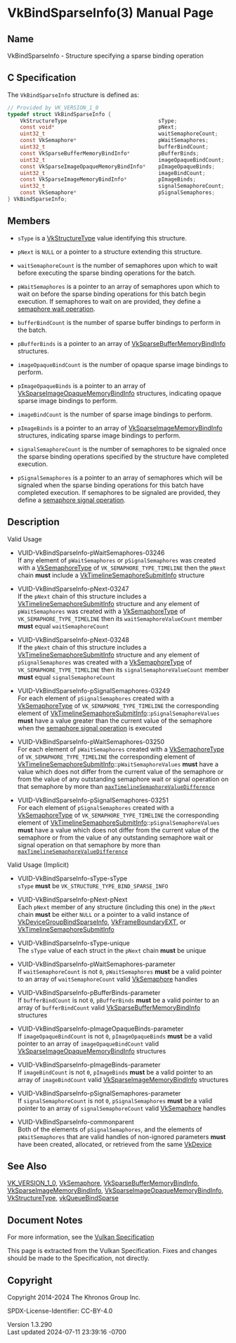 # VkBindSparseInfo(3) Manual Page

## Name

VkBindSparseInfo - Structure specifying a sparse binding operation



## <a href="#_c_specification" class="anchor"></a>C Specification

The `VkBindSparseInfo` structure is defined as:

``` c
// Provided by VK_VERSION_1_0
typedef struct VkBindSparseInfo {
    VkStructureType                             sType;
    const void*                                 pNext;
    uint32_t                                    waitSemaphoreCount;
    const VkSemaphore*                          pWaitSemaphores;
    uint32_t                                    bufferBindCount;
    const VkSparseBufferMemoryBindInfo*         pBufferBinds;
    uint32_t                                    imageOpaqueBindCount;
    const VkSparseImageOpaqueMemoryBindInfo*    pImageOpaqueBinds;
    uint32_t                                    imageBindCount;
    const VkSparseImageMemoryBindInfo*          pImageBinds;
    uint32_t                                    signalSemaphoreCount;
    const VkSemaphore*                          pSignalSemaphores;
} VkBindSparseInfo;
```

## <a href="#_members" class="anchor"></a>Members

- `sType` is a [VkStructureType](https://registry.khronos.org/vulkan/specs/1.3-extensions/man/html/VkStructureType.html) value identifying
  this structure.

- `pNext` is `NULL` or a pointer to a structure extending this
  structure.

- `waitSemaphoreCount` is the number of semaphores upon which to wait
  before executing the sparse binding operations for the batch.

- `pWaitSemaphores` is a pointer to an array of semaphores upon which to
  wait on before the sparse binding operations for this batch begin
  execution. If semaphores to wait on are provided, they define a <a
  href="https://registry.khronos.org/vulkan/specs/1.3-extensions/html/vkspec.html#synchronization-semaphores-waiting"
  target="_blank" rel="noopener">semaphore wait operation</a>.

- `bufferBindCount` is the number of sparse buffer bindings to perform
  in the batch.

- `pBufferBinds` is a pointer to an array of
  [VkSparseBufferMemoryBindInfo](https://registry.khronos.org/vulkan/specs/1.3-extensions/man/html/VkSparseBufferMemoryBindInfo.html)
  structures.

- `imageOpaqueBindCount` is the number of opaque sparse image bindings
  to perform.

- `pImageOpaqueBinds` is a pointer to an array of
  [VkSparseImageOpaqueMemoryBindInfo](https://registry.khronos.org/vulkan/specs/1.3-extensions/man/html/VkSparseImageOpaqueMemoryBindInfo.html)
  structures, indicating opaque sparse image bindings to perform.

- `imageBindCount` is the number of sparse image bindings to perform.

- `pImageBinds` is a pointer to an array of
  [VkSparseImageMemoryBindInfo](https://registry.khronos.org/vulkan/specs/1.3-extensions/man/html/VkSparseImageMemoryBindInfo.html)
  structures, indicating sparse image bindings to perform.

- `signalSemaphoreCount` is the number of semaphores to be signaled once
  the sparse binding operations specified by the structure have
  completed execution.

- `pSignalSemaphores` is a pointer to an array of semaphores which will
  be signaled when the sparse binding operations for this batch have
  completed execution. If semaphores to be signaled are provided, they
  define a <a
  href="https://registry.khronos.org/vulkan/specs/1.3-extensions/html/vkspec.html#synchronization-semaphores-signaling"
  target="_blank" rel="noopener">semaphore signal operation</a>.

## <a href="#_description" class="anchor"></a>Description

Valid Usage

- <a href="#VUID-VkBindSparseInfo-pWaitSemaphores-03246"
  id="VUID-VkBindSparseInfo-pWaitSemaphores-03246"></a>
  VUID-VkBindSparseInfo-pWaitSemaphores-03246  
  If any element of `pWaitSemaphores` or `pSignalSemaphores` was created
  with a [VkSemaphoreType](https://registry.khronos.org/vulkan/specs/1.3-extensions/man/html/VkSemaphoreType.html) of
  `VK_SEMAPHORE_TYPE_TIMELINE` then the `pNext` chain **must** include a
  [VkTimelineSemaphoreSubmitInfo](https://registry.khronos.org/vulkan/specs/1.3-extensions/man/html/VkTimelineSemaphoreSubmitInfo.html)
  structure

- <a href="#VUID-VkBindSparseInfo-pNext-03247"
  id="VUID-VkBindSparseInfo-pNext-03247"></a>
  VUID-VkBindSparseInfo-pNext-03247  
  If the `pNext` chain of this structure includes a
  [VkTimelineSemaphoreSubmitInfo](https://registry.khronos.org/vulkan/specs/1.3-extensions/man/html/VkTimelineSemaphoreSubmitInfo.html)
  structure and any element of `pWaitSemaphores` was created with a
  [VkSemaphoreType](https://registry.khronos.org/vulkan/specs/1.3-extensions/man/html/VkSemaphoreType.html) of
  `VK_SEMAPHORE_TYPE_TIMELINE` then its `waitSemaphoreValueCount` member
  **must** equal `waitSemaphoreCount`

- <a href="#VUID-VkBindSparseInfo-pNext-03248"
  id="VUID-VkBindSparseInfo-pNext-03248"></a>
  VUID-VkBindSparseInfo-pNext-03248  
  If the `pNext` chain of this structure includes a
  [VkTimelineSemaphoreSubmitInfo](https://registry.khronos.org/vulkan/specs/1.3-extensions/man/html/VkTimelineSemaphoreSubmitInfo.html)
  structure and any element of `pSignalSemaphores` was created with a
  [VkSemaphoreType](https://registry.khronos.org/vulkan/specs/1.3-extensions/man/html/VkSemaphoreType.html) of
  `VK_SEMAPHORE_TYPE_TIMELINE` then its `signalSemaphoreValueCount`
  member **must** equal `signalSemaphoreCount`

- <a href="#VUID-VkBindSparseInfo-pSignalSemaphores-03249"
  id="VUID-VkBindSparseInfo-pSignalSemaphores-03249"></a>
  VUID-VkBindSparseInfo-pSignalSemaphores-03249  
  For each element of `pSignalSemaphores` created with a
  [VkSemaphoreType](https://registry.khronos.org/vulkan/specs/1.3-extensions/man/html/VkSemaphoreType.html) of
  `VK_SEMAPHORE_TYPE_TIMELINE` the corresponding element of
  [VkTimelineSemaphoreSubmitInfo](https://registry.khronos.org/vulkan/specs/1.3-extensions/man/html/VkTimelineSemaphoreSubmitInfo.html)::`pSignalSemaphoreValues`
  **must** have a value greater than the current value of the semaphore
  when the <a
  href="https://registry.khronos.org/vulkan/specs/1.3-extensions/html/vkspec.html#synchronization-semaphores-signaling"
  target="_blank" rel="noopener">semaphore signal operation</a> is
  executed

- <a href="#VUID-VkBindSparseInfo-pWaitSemaphores-03250"
  id="VUID-VkBindSparseInfo-pWaitSemaphores-03250"></a>
  VUID-VkBindSparseInfo-pWaitSemaphores-03250  
  For each element of `pWaitSemaphores` created with a
  [VkSemaphoreType](https://registry.khronos.org/vulkan/specs/1.3-extensions/man/html/VkSemaphoreType.html) of
  `VK_SEMAPHORE_TYPE_TIMELINE` the corresponding element of
  [VkTimelineSemaphoreSubmitInfo](https://registry.khronos.org/vulkan/specs/1.3-extensions/man/html/VkTimelineSemaphoreSubmitInfo.html)::`pWaitSemaphoreValues`
  **must** have a value which does not differ from the current value of
  the semaphore or from the value of any outstanding semaphore wait or
  signal operation on that semaphore by more than <a
  href="https://registry.khronos.org/vulkan/specs/1.3-extensions/html/vkspec.html#limits-maxTimelineSemaphoreValueDifference"
  target="_blank"
  rel="noopener"><code>maxTimelineSemaphoreValueDifference</code></a>

- <a href="#VUID-VkBindSparseInfo-pSignalSemaphores-03251"
  id="VUID-VkBindSparseInfo-pSignalSemaphores-03251"></a>
  VUID-VkBindSparseInfo-pSignalSemaphores-03251  
  For each element of `pSignalSemaphores` created with a
  [VkSemaphoreType](https://registry.khronos.org/vulkan/specs/1.3-extensions/man/html/VkSemaphoreType.html) of
  `VK_SEMAPHORE_TYPE_TIMELINE` the corresponding element of
  [VkTimelineSemaphoreSubmitInfo](https://registry.khronos.org/vulkan/specs/1.3-extensions/man/html/VkTimelineSemaphoreSubmitInfo.html)::`pSignalSemaphoreValues`
  **must** have a value which does not differ from the current value of
  the semaphore or from the value of any outstanding semaphore wait or
  signal operation on that semaphore by more than <a
  href="https://registry.khronos.org/vulkan/specs/1.3-extensions/html/vkspec.html#limits-maxTimelineSemaphoreValueDifference"
  target="_blank"
  rel="noopener"><code>maxTimelineSemaphoreValueDifference</code></a>

Valid Usage (Implicit)

- <a href="#VUID-VkBindSparseInfo-sType-sType"
  id="VUID-VkBindSparseInfo-sType-sType"></a>
  VUID-VkBindSparseInfo-sType-sType  
  `sType` **must** be `VK_STRUCTURE_TYPE_BIND_SPARSE_INFO`

- <a href="#VUID-VkBindSparseInfo-pNext-pNext"
  id="VUID-VkBindSparseInfo-pNext-pNext"></a>
  VUID-VkBindSparseInfo-pNext-pNext  
  Each `pNext` member of any structure (including this one) in the
  `pNext` chain **must** be either `NULL` or a pointer to a valid
  instance of
  [VkDeviceGroupBindSparseInfo](https://registry.khronos.org/vulkan/specs/1.3-extensions/man/html/VkDeviceGroupBindSparseInfo.html),
  [VkFrameBoundaryEXT](https://registry.khronos.org/vulkan/specs/1.3-extensions/man/html/VkFrameBoundaryEXT.html), or
  [VkTimelineSemaphoreSubmitInfo](https://registry.khronos.org/vulkan/specs/1.3-extensions/man/html/VkTimelineSemaphoreSubmitInfo.html)

- <a href="#VUID-VkBindSparseInfo-sType-unique"
  id="VUID-VkBindSparseInfo-sType-unique"></a>
  VUID-VkBindSparseInfo-sType-unique  
  The `sType` value of each struct in the `pNext` chain **must** be
  unique

- <a href="#VUID-VkBindSparseInfo-pWaitSemaphores-parameter"
  id="VUID-VkBindSparseInfo-pWaitSemaphores-parameter"></a>
  VUID-VkBindSparseInfo-pWaitSemaphores-parameter  
  If `waitSemaphoreCount` is not `0`, `pWaitSemaphores` **must** be a
  valid pointer to an array of `waitSemaphoreCount` valid
  [VkSemaphore](https://registry.khronos.org/vulkan/specs/1.3-extensions/man/html/VkSemaphore.html) handles

- <a href="#VUID-VkBindSparseInfo-pBufferBinds-parameter"
  id="VUID-VkBindSparseInfo-pBufferBinds-parameter"></a>
  VUID-VkBindSparseInfo-pBufferBinds-parameter  
  If `bufferBindCount` is not `0`, `pBufferBinds` **must** be a valid
  pointer to an array of `bufferBindCount` valid
  [VkSparseBufferMemoryBindInfo](https://registry.khronos.org/vulkan/specs/1.3-extensions/man/html/VkSparseBufferMemoryBindInfo.html)
  structures

- <a href="#VUID-VkBindSparseInfo-pImageOpaqueBinds-parameter"
  id="VUID-VkBindSparseInfo-pImageOpaqueBinds-parameter"></a>
  VUID-VkBindSparseInfo-pImageOpaqueBinds-parameter  
  If `imageOpaqueBindCount` is not `0`, `pImageOpaqueBinds` **must** be
  a valid pointer to an array of `imageOpaqueBindCount` valid
  [VkSparseImageOpaqueMemoryBindInfo](https://registry.khronos.org/vulkan/specs/1.3-extensions/man/html/VkSparseImageOpaqueMemoryBindInfo.html)
  structures

- <a href="#VUID-VkBindSparseInfo-pImageBinds-parameter"
  id="VUID-VkBindSparseInfo-pImageBinds-parameter"></a>
  VUID-VkBindSparseInfo-pImageBinds-parameter  
  If `imageBindCount` is not `0`, `pImageBinds` **must** be a valid
  pointer to an array of `imageBindCount` valid
  [VkSparseImageMemoryBindInfo](https://registry.khronos.org/vulkan/specs/1.3-extensions/man/html/VkSparseImageMemoryBindInfo.html)
  structures

- <a href="#VUID-VkBindSparseInfo-pSignalSemaphores-parameter"
  id="VUID-VkBindSparseInfo-pSignalSemaphores-parameter"></a>
  VUID-VkBindSparseInfo-pSignalSemaphores-parameter  
  If `signalSemaphoreCount` is not `0`, `pSignalSemaphores` **must** be
  a valid pointer to an array of `signalSemaphoreCount` valid
  [VkSemaphore](https://registry.khronos.org/vulkan/specs/1.3-extensions/man/html/VkSemaphore.html) handles

- <a href="#VUID-VkBindSparseInfo-commonparent"
  id="VUID-VkBindSparseInfo-commonparent"></a>
  VUID-VkBindSparseInfo-commonparent  
  Both of the elements of `pSignalSemaphores`, and the elements of
  `pWaitSemaphores` that are valid handles of non-ignored parameters
  **must** have been created, allocated, or retrieved from the same
  [VkDevice](https://registry.khronos.org/vulkan/specs/1.3-extensions/man/html/VkDevice.html)

## <a href="#_see_also" class="anchor"></a>See Also

[VK_VERSION_1_0](https://registry.khronos.org/vulkan/specs/1.3-extensions/man/html/VK_VERSION_1_0.html), [VkSemaphore](https://registry.khronos.org/vulkan/specs/1.3-extensions/man/html/VkSemaphore.html),
[VkSparseBufferMemoryBindInfo](https://registry.khronos.org/vulkan/specs/1.3-extensions/man/html/VkSparseBufferMemoryBindInfo.html),
[VkSparseImageMemoryBindInfo](https://registry.khronos.org/vulkan/specs/1.3-extensions/man/html/VkSparseImageMemoryBindInfo.html),
[VkSparseImageOpaqueMemoryBindInfo](https://registry.khronos.org/vulkan/specs/1.3-extensions/man/html/VkSparseImageOpaqueMemoryBindInfo.html),
[VkStructureType](https://registry.khronos.org/vulkan/specs/1.3-extensions/man/html/VkStructureType.html),
[vkQueueBindSparse](https://registry.khronos.org/vulkan/specs/1.3-extensions/man/html/vkQueueBindSparse.html)

## <a href="#_document_notes" class="anchor"></a>Document Notes

For more information, see the <a
href="https://registry.khronos.org/vulkan/specs/1.3-extensions/html/vkspec.html#VkBindSparseInfo"
target="_blank" rel="noopener">Vulkan Specification</a>

This page is extracted from the Vulkan Specification. Fixes and changes
should be made to the Specification, not directly.

## <a href="#_copyright" class="anchor"></a>Copyright

Copyright 2014-2024 The Khronos Group Inc.

SPDX-License-Identifier: CC-BY-4.0

Version 1.3.290  
Last updated 2024-07-11 23:39:16 -0700
